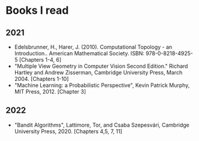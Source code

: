 # Books I read

## 2021
* Edelsbrunner, H., Harer, J. (2010). Computational Topology - an Introduction.. American Mathematical Society. ISBN: 978-0-8218-4925-5 [Chapters 1-4, 6]
* "Multiple View Geometry in Computer Vision Second Edition." Richard Hartley and Andrew Zisserman, Cambridge University Press, March 2004. [Chapters 1-10]
* "Machine Learning: a Probabilistic Perspective", Kevin Patrick Murphy, MIT Press, 2012. [Chapter 3]

## 2022
* "Bandit Algorithms", Lattimore, Tor, and Csaba Szepesvári, Cambridge University Press, 2020. [Chapters 4,5, 7, 11]